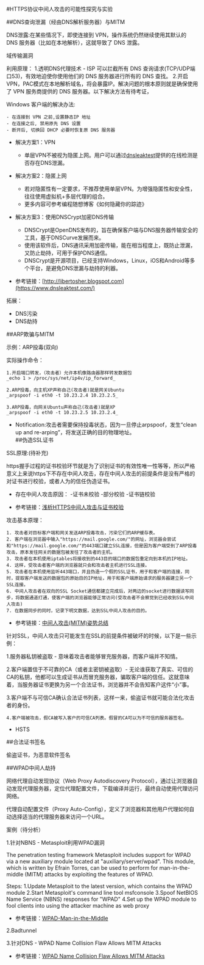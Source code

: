 #HTTPS协议中间人攻击的可能性探究与实验

##DNS查询泄漏（经由DNS解析服务器）与MITM

DNS泄露:在某些情况下，即使连接到 VPN，操作系统仍然继续使用其默认的 DNS 服务器（比如在本地解析），这就导致了 DNS 泄露。

域传输漏洞

利用原理：
    1.透明DNS代理技术 - ISP 可以拦截所有 DNS 查询请求(TCP/UDP端口53)，有效地迫使你使用他们的 DNS 服务器进行所有的 DNS 查找。
    2.开启VPN，PAC模式在本地解析域名，将会暴露IP。解决问题的根本原则就是确保使用了 VPN 服务商提供的 DNS 服务器。以下解决方法有待考证，

Windows 客户端的解决办法:

    - 在连接到 VPN 之前,设置静态IP 地址
    - 在连接之后, 禁用原先 DNS 设置 
    - 断开后, 切换回 DHCP 必要时恢复原 DNS 服务器

- 解决方案1：VPN
     - 单层VPN不被视为隐匿上网。用户可以通过[dnsleaktest](https://www.dnsleaktest.com/)提供的在线检测是否存在DNS泄漏。

- 解决方案2：隐匿上网
    - 若对隐匿性有一定要求，不推荐使用单层VPN。为增强隐匿性和安全性，往往使用虚拟机+多层代理的组合。
    - 更多内容可参考编程随想博客《如何隐藏你的踪迹》

- 解决方案3：使用DNSCrypt加密DNS传输   
    - DNSCrypt是OpenDNS发布的，旨在确保客户端与DNS服务器传输安全的工具，基于DNSCurve发展而来。
    - 使用该软件后，DNS通讯采用加密传输，能在相当程度上，既防止泄漏，又防止劫持，可用于保护DNS通信。
    - DNSCrypt是开源项目，已经支持Windows，Linux，iOS和Android等多个平台，是避免DNS泄漏与劫持的利器。

* 参考链接：[http://libertosher.blogspot.com](https://www.dnsleaktest.com/)

拓展：
* DNS污染
* DNS劫持


##ARP欺骗与MITM

示例：ARP投毒(双向)

实际操作命令：

    1.开启端口转发，（攻击者）允许本机像路由器那样转发数据包
    _echo 1 > /proc/sys/net/ip4v/ip_forward_

    2.ARP投毒，向主机XP声称自己(攻击者)就是网关Ubuntu 
    _arpspoof -i eth0 -t 10.23.2.4 10.23.2.5_

    3.ARP投毒，向网关Ubuntu声称自己(攻击者)就是XP 
    _arpspoof -i eth0 -t 10.23.2.5 10.23.2.4_

 - Notification:攻击者需要保持投毒状态，因为一旦停止arpspoof，发生“clean up and re-arping”，将发送正确的目的物理地址。  
##伪造SSL证书

SSL原理:(待补充)

https握手过程的证书校验环节就是为了识别证书的有效性唯一性等等，所以严格意义上来说https下不存在中间人攻击，存在中间人攻击的前提条件是没有严格的对证书进行校验，或者人为的信任伪造证书。

- 存在中间人攻击原因：
    -证书未校验
    -部分校验
    -证书链校验

* 参考链接：[浅析HTTPS中间人攻击与证书校验](www.evil0x.com/posts/26569.html)

攻击基本原理：

    1. 攻击者对目标客户端和网关发送ARP投毒攻击，污染它们的ARP缓存表。
    2. 客户端在浏览器中输入"https://mail.google.com/"的网址，浏览器会尝试和"https://mail.google.com/"的443端口建立SSL连接，但是因为客户端受到了ARP投毒攻击，原本发往网关的数据包被发往了攻击者的主机。
    3. 攻击者在本机使用iptables将接收到的443目的端口的数据包重定向到本机的IP地址。
    4. 这样，受攻击者客户端的浏览器就只会和攻击者主机进行SSL连接。
    5. 攻击者在本机使用监听443端口，并且伪造一个假的SSL证书，用于和客户端的连接，同时，提取客户端发送的数据包的原始目的IP地址，用于和客户端原始请求的服务器建立另一个SSL连接。
    6. 中间人攻击者在双向的SSL Socket通信都建立完成后，对两边的socket进行数据读写同步，将数据通道打通，使客户端的浏览器能够正常访问(受攻击者不会察觉到已经收到SSL中间人攻击)
    7. 在数据同步的同时，记录下明文数据，达到SSL中间人攻击的目的。

* 参考链接：[中间人攻击(MITM)姿势总结](http://www.cnblogs.com/LittleHann/p/3735602.html)


针对SSL，中间人攻击只可能发生在SSL的前提条件被破坏的时候，以下是一些示例：

   1.服务器私钥被盗取 - 意味着攻击者能够冒充服务器，而客户端并不知情。

   2.客户端置信于不可靠的CA（或者主密钥被盗取）- 无论谁获取了真实、可信的CA的私钥，他都可以生成证书从而冒充服务器，骗取客户端的信任。这就意味着，当服务器证书更换为另一个合法证书，浏览器并不会告知客户这件“小”事。

   3.客户端不与可信CA确认合法证书列表，这样一来，偷盗证书就可能合法化攻击者的身份。

    4.客户端被攻击，假CA被写入客户的可信CA列表。假冒的CA可以为不可信的服务器签名。
    
- HSTS

##合法证书签名


偷盗证书，为恶意软件签名


##WPAD中间人劫持

网络代理自动发现协议（Web Proxy Autodiscovery Protocol），通过让浏览器自动发现代理服务器，定位代理配置文件，下载编译并运行，最终自动使用代理访问网络。

代理自动配置文件（Proxy Auto-Config），定义了浏览器和其他用户代理如何自动选择适当的代理服务器来访问一个URL。


案例（待分析）

1.针对NBNS - Metasploit利用WPAD漏洞

The penetration testing framework Metasploit includes support for WPAD via a new auxiliary module located at "auxiliary/server/wpad". This module, which is written by Efrain Torres, can be used to perform for man-in-the-middle (MITM) attacks by exploiting the features of WPAD. 

Steps: 
    1.Update Metasploit to the latest version, which contains the WPAD module 
    2.Start Metasploit's command line tool msfconsole
    3.Spoof NetBIOS Name Service (NBNS) responses for "WPAD"
    4.Set up the WPAD module to fool clients into using the attacker machine as web proxy

* 参考链接：[WPAD-Man-in-the-Middle](http://www.netresec.com/?page=Blog&month=2012-07&post=WPAD-Man-in-the-Middle)

2.Badtunnel

3.针对DNS - WPAD Name Collision Flaw Allows MITM Attacks 
* 参考链接：[WPAD Name Collision Flaw Allows MITM Attacks](http://www.securityweek.com/wpad-name-collision-flaw-allows-mitm-attacks)
